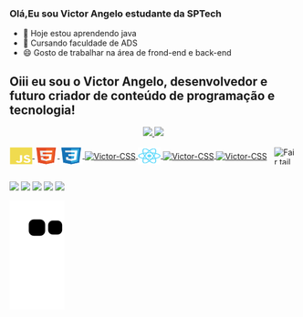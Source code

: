 ### Olá,Eu sou Victor Angelo estudante da SPTech


- 🔭 Hoje estou aprendendo java
- 🌱 Cursando faculdade de ADS
- 😄 Gosto de trabalhar na área de frond-end e back-end

## Oiii eu sou o Victor Angelo, desenvolvedor e futuro criador de conteúdo de programação e tecnologia!
<div align="center">
  <a href="https://github.com/victor077">
  <img height="180em" src="https://github-readme-stats.vercel.app/api?username=victor077&show_icons=true&theme=tokyonight&include_all_commits=true&count_private=true"/>
  <img height="180em" src="https://github-readme-stats.vercel.app/api/top-langs/?username=victor077&layout=compact&langs_count=7&theme=tokyonight"/>
</div>
  
  <div style="display: inline_block" style="display: flex" style="justify-content: center" ><br>
  <img align="center" alt="Victor-Js" height="30" width="40" src="https://raw.githubusercontent.com/devicons/devicon/master/icons/javascript/javascript-plain.svg">
  <img align="center" alt="Victor-HTML" height="30" width="40" src="https://raw.githubusercontent.com/devicons/devicon/master/icons/html5/html5-original.svg">
  <img align="center" alt="Victor-CSS" height="30" width="40" src="https://raw.githubusercontent.com/devicons/devicon/master/icons/css3/css3-original.svg">
  <img align="center" alt="Victor-CSS" height="30" width="40" src="https://cdn.jsdelivr.net/gh/devicons/devicon/icons/arduino/arduino-original.svg" />
    <img align="center" alt="Victor-CSS" height="30" width="40" src="https://raw.githubusercontent.com/devicons/devicon/master/icons/react/react-original.svg" />
    <img align="center" alt="Victor-CSS" height="30" width="40" src="https://cdn.jsdelivr.net/gh/devicons/devicon/icons/figma/figma-original.svg" />
    <img align="center" alt="Victor-CSS" height="30" width="40" src="https://raw.githubusercontent.com/jmnote/z-icons/master/svg/java.svg" />
    <img align="right" alt = "Fair tail" height="30" width="40" src="https://upload.wikimedia.org/wikipedia/commons/2/2a/Fairy_Tail_symbol.png" />
</div>
  
  ##
  
  <div>
    <a href="https://www.youtube.com/channel/UCmGixgLT_yEpjjh_2UfGgDg" target="_blank"><img src="https://img.shields.io/badge/YouTube-FF0000?style=for-the-badge&logo=youtube&logoColor=white" target="_blank"></a>
  <a href="https://instagram.com/vitinhoazz" target="_blank"><img src="https://img.shields.io/badge/-Instagram-%23E4405F?style=for-the-badge&logo=instagram&logoColor=white" target="_blank"></a>
 <a href="https://discord.gg/7kqb4TQuzf" target="_blank"><img src="https://img.shields.io/badge/Discord-7289DA?style=for-the-badge&logo=discord&logoColor=white" target="_blank"></a> 
  <a href = "victor.souza@bandtec.com.br"><img src="https://img.shields.io/badge/-Gmail-%23333?style=for-the-badge&logo=gmail&logoColor=white" target="_blank"></a>
  <a href="https://www.linkedin.com/in/victor-de-souza-614849224/" target="_blank"><img src="https://img.shields.io/badge/-LinkedIn-%230077B5?style=for-the-badge&logo=linkedin&logoColor=white" target="_blank"></a>
    
 
  ![Snake animation](https://github.com/rafaballerini/rafaballerini/blob/output/github-contribution-grid-snake.svg)
  </div>
